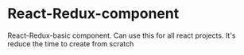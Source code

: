 # React-Redux-component
React-Redux-basic component. Can use this for all react projects. It's reduce the time to create from scratch
